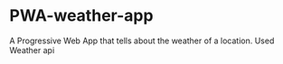 # PWA-weather-app
A Progressive Web App that tells about the weather of a location. Used Weather api

